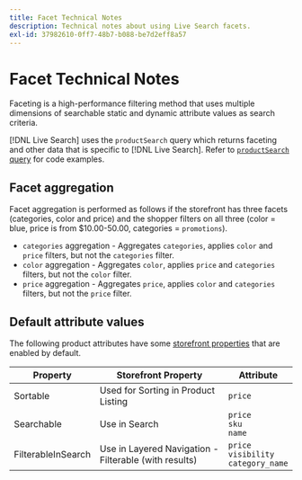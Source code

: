 ```yaml
---
title: Facet Technical Notes
description: Technical notes about using Live Search facets.
exl-id: 37982610-0ff7-48b7-b088-be7d2eff8a57
---
```

# Facet Technical Notes

Faceting is a high-performance filtering method that uses multiple dimensions of searchable static and dynamic attribute values as search criteria.

[!DNL Live Search] uses the `productSearch` query which returns faceting and other data that is specific to [!DNL Live Search]. Refer to [`productSearch` query](https://devdocs.magento.com/live-search/product-search.html) for code examples.

## Facet aggregation

Facet aggregation is performed as follows if the storefront has three facets (categories, color and price) and the shopper filters on all three (color = blue, price is from $10.00-50.00, categories = `promotions`).

*  `categories` aggregation - Aggregates `categories`, applies `color` and `price` filters, but not the `categories` filter.
*  `color` aggregation - Aggregates `color`, applies `price` and `categories` filters, but not the `color` filter.
*  `price` aggregation - Aggregates `price`, applies `color` and `categories` filters, but not the `price` filter.

## Default attribute values

The following product attributes have some [storefront properties](https://docs.magento.com/user-guide/stores/attributes-product.html) that are enabled by default.

| Property | Storefront Property | Attribute |
|---|---|---|
| Sortable | Used for Sorting in Product Listing | `price`|
| Searchable | Use in Search | `price` <br />`sku`<br />`name`|
| FilterableInSearch | Use in Layered Navigation - Filterable (with results)| `price`<br />`visibility`<br />`category_name`|
